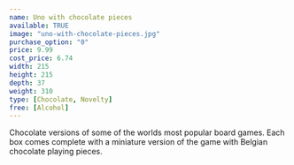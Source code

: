 ```yaml
---
name: Uno with chocolate pieces
available: TRUE
image: "uno-with-chocolate-pieces.jpg"
purchase_option: "0"
price: 9.99
cost_price: 6.74
width: 215
height: 215
depth: 37
weight: 310
type: [Chocolate, Novelty]
free: [Alcohol]
---
```

Chocolate versions of some of the worlds most popular board games. Each box comes complete with a miniature version of the game with Belgian chocolate playing pieces.